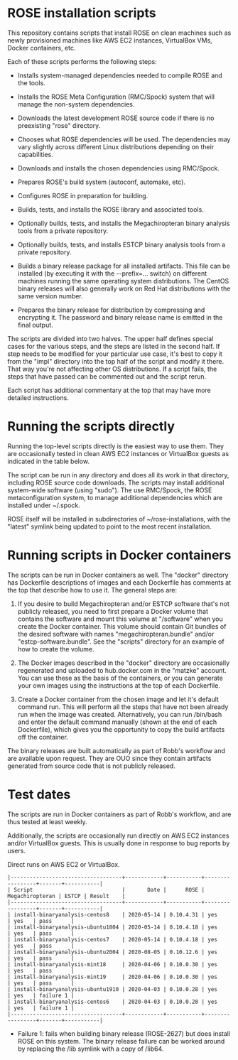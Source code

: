 # ROSE installation scripts

This repository contains scripts that install ROSE on clean machines
such as newly provisioned machines like AWS EC2 instances, VirtualBox
VMs, Docker containers, etc.

Each of these scripts performs the following steps:

* Installs system-managed dependencies needed to compile ROSE and the
  tools.
  
* Installs the ROSE Meta Configuration (RMC/Spock) system that will
  manage the non-system dependencies.
  
* Downloads the latest development ROSE source code if there is no
  preexisting "rose" directory.

* Chooses what ROSE dependencies will be used. The dependencies may
  vary slightly across different Linux distributions depending on
  their capabilities.

* Downloads and installs the chosen dependencies using RMC/Spock.

* Prepares ROSE's build system (autoconf, automake, etc).

* Configures ROSE in preparation for building.

* Builds, tests, and installs the ROSE library and associated tools.

* Optionally builds, tests, and installs the Megachiropteran binary
  analysis tools from a private repository.
  
* Optionally builds, tests, and installs ESTCP binary analysis tools
  from a private repository.
  
* Builds a binary release package for all installed artifacts. This
  file can be installed (by executing it with the --prefix=... switch)
  on different machines running the same operating system
  distributions. The CentOS binary releases will also generally work
  on Red Hat distributions with the same version number.

* Prepares the binary release for distribution by compressing and
  encrypting it.  The password and binary release name is emitted in
  the final output.

The scripts are divided into two halves. The upper half defines
special cases for the various steps, and the steps are listed in the
second half.  If step needs to be modified for your particular use
case, it's best to copy it from the "impl" directory into the top half
of the script and modify it there. That way you're not affecting other
OS distributions. If a script fails, the steps that have passed can be
commented out and the script rerun.

Each script has additional commentary at the top that may have more
detailed instructions.
  
# Running the scripts directly

Running the top-level scripts directly is the easiest way to use
them. They are occasionally tested in clean AWS EC2 instances or
VirtualBox guests as indicated in the table below.

The script can be run in any directory and does all its work in that
directory, including ROSE source code downloads. The scripts may
install additional system-wide software (using "sudo"). The use
RMC/Spock, the ROSE metaconfiguration system, to manage additional
dependencies which are installed under ~/.spock.

ROSE itself will be installed in subdirectories of
~/rose-installations, with the "latest" symlink being updated to point
to the most recent installation.
   
# Running scripts in Docker containers

The scripts can be run in Docker containers as well. The "docker"
directory has Dockerfile descriptions of images and each Dockerfile
has comments at the top that describe how to use it. The general steps
are:

1. If you desire to build Megachiropteran and/or ESTCP software that's
   not publicly released, you need to first prepare a Docker volume
   that contains the software and mount this volume at "/software"
   when you create the Docker container.  This volume should contain
   Git bundles of the desired software with names
   "megachiropteran.bundle" and/or "estcp-software.bundle". See the
   "scripts" directory for an example of how to create the volume.
   
2. The Docker images described in the "docker" directory are
   occasionally regenerated and uploaded to hub.docker.com in the
   "matzke" account. You can use these as the basis of the containers,
   or you can generate your own images using the instructions at the
   top of each Dockerfile.

3. Create a Docker container from the chosen image and let it's
   default command run. This will perform all the steps that have not
   been already run when the image was created.  Alternatively, you
   can run /bin/bash and enter the default command manually (shown at
   the end of each Dockerfile), which gives you the opportunity to
   copy the build artifacts off the container.

The binary releases are built automatically as part of Robb's workflow
and are available upon request. They are OUO since they contain
artifacts generated from source code that is not publicly released.
   
# Test dates

The scripts are run in Docker containers as part of Robb's workflow,
and are thus tested at least weekly.

Additionally, the scripts are occasionally run directly on AWS EC2
instances and/or VirtualBox guests. This is usually done in response
to bug reports by users.

Direct runs on AWS EC2 or VirtualBox.

    |-----------------------------------+------------+-----------+-----------------+-------+-----------|
    | Script                            |       Date |      ROSE | Megachiropteran | ESTCP | Result    |
    |-----------------------------------+------------+-----------+-----------------+-------+-----------|
    | install-binaryanalysis-centos8    | 2020-05-14 | 0.10.4.31 | yes             | yes   | pass      |
    | install-binaryanalysis-ubuntu1804 | 2020-05-14 | 0.10.4.18 | yes             | yes   | pass      |
    | install-binaryanalysis-centos7    | 2020-05-14 | 0.10.4.18 | yes             | yes   | pass      |
    | install-binaryanalysis-ubuntu2004 | 2020-08-05 | 0.10.12.6 | yes             | yes   | pass      |
    | install-binaryanalysis-mint18     | 2020-04-06 | 0.10.0.30 | yes             | yes   | pass      |
    | install-binaryanalysis-mint19     | 2020-04-06 | 0.10.0.30 | yes             | yes   | pass      |
    | install-binaryanalysis-ubuntu1910 | 2020-04-03 | 0.10.0.28 | yes             | yes   | failure 1 |
    | install-binaryanalysis-centos6    | 2020-04-03 | 0.10.0.28 | yes             | yes   | failure 1 |
    |-----------------------------------+------------+-----------+-----------------+-------+-----------|

* Failure 1: fails when building binary release (ROSE-2627) but does
  install ROSE on this system.  The binary release failure can be
  worked around by replacing the /lib symlink with a copy of /lib64.
